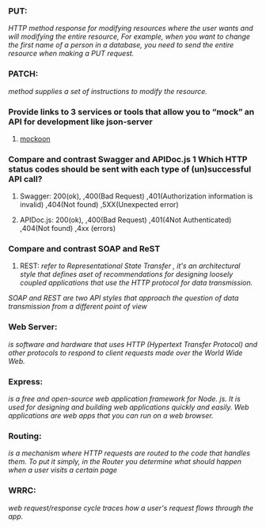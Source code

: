 ### PUT:
 *HTTP method response for modifying resources where the user wants and will modifying the entire resource, For example, when you want to change the first name of a person in a database, you need to send the entire resource when making a PUT request.*

 ### PATCH:
  *method supplies a set of instructions to modify the resource.*

### Provide links to 3 services or tools that allow you to “mock” an API for development like json-server
  1. [mockoon](https://mockoon.com/)

### Compare and contrast Swagger and APIDoc.js 1 Which HTTP status codes should be sent with each type of (un)successful API call?
 1. Swagger:
 200(ok), ,400(Bad Request) ,401(Authorization information is invalid) ,404(Not found) ,5XX(Unexpected error)

 1. APIDoc.js:
 200(ok), ,400(Bad Request) ,401(4Not Authenticated) ,404(Not found) ,4xx (errors)


 ### Compare and contrast SOAP and ReST
 1. REST:
  *refer to Representational State Transfer , it's an architectural style that defines aset of recommendations for designing loosely coupled applications that use the HTTP protocol for data transmission.*

 *SOAP and REST are two API styles that approach the question of data transmission from a different point of view*

 ### Web Server:
 *is software and hardware that uses HTTP (Hypertext Transfer Protocol) and other protocols to respond to client requests made over the World Wide Web.*

 ### Express:
 *is a free and open-source web application framework for Node. js. It is used for designing and building web applications quickly and easily. Web applications are web apps that you can run on a web browser.*

 ### Routing:
*is a mechanism where HTTP requests are routed to the code that handles them. To put it simply, in the Router you determine what should happen when a user visits a certain page*

 ### WRRC:
 *web request/response cycle traces how a user's request flows through the app.*